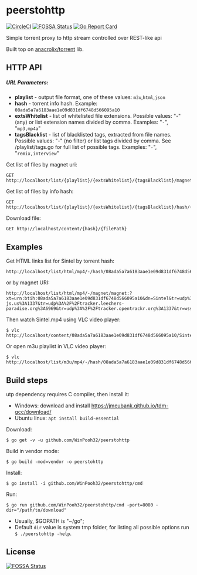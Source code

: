 # peerstohttp
[![CircleCI](https://circleci.com/gh/WinPooh32/peerstohttp.svg?style=svg)](https://circleci.com/gh/WinPooh32/peerstohttp) [![FOSSA Status](https://app.fossa.io/api/projects/git%2Bgithub.com%2FWinPooh32%2Fpeerstohttp.svg?type=shield)](https://app.fossa.io/projects/git%2Bgithub.com%2FWinPooh32%2Fpeerstohttp?ref=badge_shield)
[![Go Report Card](https://goreportcard.com/badge/github.com/WinPooh32/peerstohttp)](https://goreportcard.com/report/github.com/WinPooh32/peerstohttp)

Simple torrent proxy to http stream controlled over REST-like api

Built top on [anacrolix/torrent](https://github.com/anacrolix/torrent) lib.

## HTTP API
##### URL Parameters:
* **playlist** - output file format, one of these values: `m3u`,`html`,`json`
* **hash** - torrent info hash. Example: `08ada5a7a6183aae1e09d831df6748d566095a10`
* **extsWhitelist** - list of whitelisted file extensions. Possible values: "-" (any) or list extension names divided by comma. Examples: "`-`", "`mp3,mp4a`"
* **tagsBlacklist** - list of blacklisted tags, extracted from file names. Possible values: "-" (no filter) or list tags divided by comma. See /playlist/tags.go for full list of possible tags. Examples: "`-`", "`remix,interview`"

Get list of files by magnet uri:
```
GET http://localhost/list/{playlist}/{extsWhitelist}/{tagsBlacklist}/magnet/{magnetURI}
```

Get list of files by info hash:
```
GET http://localhost/list/{playlist}/{extsWhitelist}/{tagsBlacklist}/hash/{hash}
```

Download file:
```
GET http://localhost/content/{hash}/{filePath}
```

## Examples
Get HTML links list for Sintel by torrent hash:
```
http://localhost/list/html/mp4/-/hash/08ada5a7a6183aae1e09d831df6748d566095a10
```

or by magnet URI:
```
http://localhost/list/html/mp4/-/magnet/magnet:?xt=urn:btih:08ada5a7a6183aae1e09d831df6748d566095a10&dn=Sintel&tr=udp%3A%2F%2Fexplodie.org%3A6969&tr=udp%3A%2F%2Ftracker.coppersurfer.tk%3A6969&tr=udp%3A%2F%2Ftracker.empire-js.us%3A1337&tr=udp%3A%2F%2Ftracker.leechers-paradise.org%3A6969&tr=udp%3A%2F%2Ftracker.opentrackr.org%3A1337&tr=wss%3A%2F%2Ftracker.btorrent.xyz&tr=wss%3A%2F%2Ftracker.fastcast.nz&tr=wss%3A%2F%2Ftracker.openwebtorrent.com&ws=https%3A%2F%2Fwebtorrent.io%2Ftorrents%2F&xs=https%3A%2F%2Fwebtorrent.io%2Ftorrents%2Fsintel.torrent
```

Then watch Sintel.mp4 using VLC video player:
```
$ vlc http://localhost/content/08ada5a7a6183aae1e09d831df6748d566095a10/Sintel/Sintel.mp4
```

Or open m3u playlist in VLC video player:
```
$ vlc http://localhost/list/m3u/mp4/-/hash/08ada5a7a6183aae1e09d831df6748d566095a10
```

## Build steps
utp dependency requires C compiler, then install it:  
* Windows: download and install https://jmeubank.github.io/tdm-gcc/download/
* Ubuntu linux: `apt install build-essential`

Download:
```
$ go get -v -u github.com/WinPooh32/peerstohttp
```

Build in vendor mode:
```
$ go build -mod=vendor -o peerstohttp
```

Install:
```
$ go install -i github.com/WinPooh32/peerstohttp/cmd
```

Run:
```
$ go run github.com/WinPooh32/peerstohttp/cmd -port=8080 -dir="/path/to/download"
```

* Usually, $GOPATH is "~/go";
* Default `dir` value is system tmp folder, for listing all possible options run `$ ./peerstohttp -help`.

## License
[![FOSSA Status](https://app.fossa.io/api/projects/git%2Bgithub.com%2FWinPooh32%2Fpeerstohttp.svg?type=large)](https://app.fossa.io/projects/git%2Bgithub.com%2FWinPooh32%2Fpeerstohttp?ref=badge_large)
